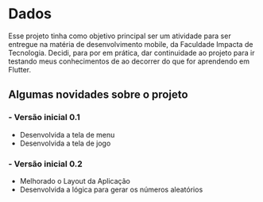# Dados

Esse projeto tinha como objetivo principal ser um atividade para ser entregue na matéria de desenvolvimento mobile, da Faculdade Impacta de Tecnologia.
Decidi, para por em prática, dar continuidade ao projeto para ir testando meus conhecimentos de ao decorrer do que for aprendendo em Flutter.

## Algumas novidades sobre o projeto

### - Versão inicial 0.1
 - Desenvolvida a tela de menu
 - Desenvolvida a tela de jogo

### - Versão inicial 0.2
- Melhorado o Layout da Aplicação
- Desenvolvida a lógica para gerar os números aleatórios
